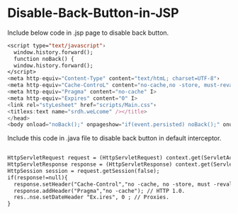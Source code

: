 # Disable-Back-Button-in-JSP

Include below code in .jsp page to disable back button.

```jsp
<script type="text/javascript"›
  window.history.forward();
  function noBack() {
  window.history.forward();
</script>
<meta http-equiv="Content-Type" content="text/htmL; charset=UTF-8"›
<meta http-equiv="Cache-ControL" content="no-cache,no -store, must-revaLidate" I>
<meta http-equiv="Pragma" content="no-cache" I>
<meta http-equiv="Expires" content="0" I>
<link rel="styLesheet" href="scripts/Main.css"›
<titlexs:text name="srdh.weLcome" /></title>
</head>
<body onload="noBack();" onpageshow="if(event.persisted) noBack();" onunload=">
```
 
Include this code in .java file to disable back button in default interceptor.

```jsp
 
HttpServletRequest request = (HttpServletRequest) context.get(ServletActionContext.HTTP REQUEST);
HttpServletResponse response = (HttpServletResponse) context.get(ServletActionContext.HTTP RESPONSE);
HttpSession session = request.getSession(false);
if(response!=null){
  response.setHeader("Cache-Control","no -cache, no -store, must -revalidate"); // HTTP 1.1.
  response.addHeader("Pragma","no -cache"); // HTTP 1.0.
  res..nse.setDateHeader "Ex.ires", 0 ; // Proxies.
}
```
